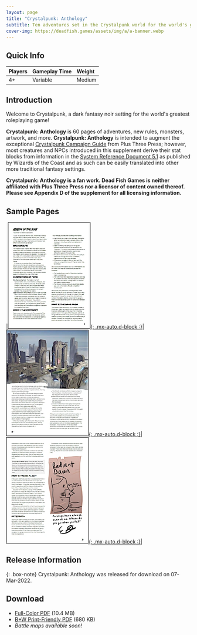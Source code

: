 ```yaml
---
layout: page
title: "Crystalpunk: Anthology"
subtitle: Ten adventures set in the Crystalpunk world for the world's greatest roleplaying game
cover-img: https://deadfish.games/assets/img/a/a-banner.webp
---
```


## Quick Info

| Players | Gameplay Time | Weight |
| :------ |:--- | :--- |
| 4+ | Variable | Medium |

## Introduction

Welcome to Crystalpunk, a dark fantasy noir setting for the world's greatest roleplaying game!

**Crystalpunk: Anthology** is 60 pages of adventures, new rules, monsters, artwork, and more. **Crystalpunk: Anthology** is intended to augment the exceptional [Crystalpunk Campaign Guide](https://plusthreepress.com/) from Plus Three Press; however, most creatures and NPCs introduced in this supplement derive their stat blocks from information in the [System Reference Document 5.1](https://dnd.wizards.com/articles/features/systems-reference-document-srd) as published by Wizards of the Coast and as such can be easily translated into other more traditional fantasy settings.

**Crystalpunk: Anthology is a fan work. Dead Fish Games is neither affiliated with Plus Three Press nor a licensor of content owned thereof. Please see Appendix D of the supplement for all licensing information.**

## Sample Pages

|[![Sample Page 1](/assets/img/a/a-p1-sm.webp){: .mx-auto.d-block :}](/assets/img/a/a-p1.webp)|[![Sample Page 2](/assets/img/a/a-p2-sm.webp){: .mx-auto.d-block :}](/assets/img/a/a-p2.webp)|[![Sample Page 3](/assets/img/a/a-p3-sm.webp){: .mx-auto.d-block :}](/assets/img/a/a-p3.webp)|

## Release Information

{: .box-note}
Crystalpunk: Anthology was released for download on 07-Mar-2022.

## Download

* [Full-Color PDF](/assets/pdf/Crystalpunk%20Anthology.pdf) (10.4 MB)
* [B+W Print-Friendly PDF](/assets/pdf/Crystalpunk%20Anthology-printfriendly.pdf) (680 KB)
* *Battle maps available soon!*
